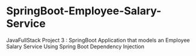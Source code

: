 # SpringBoot-Employee-Salary-Service
JavaFullStack Project 3 : SpringBoot Application that models an Employee Salary Service Using Spring Boot Dependency Injection
